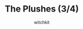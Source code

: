 ---
media: "images/rounds/war/plushes_3.png"
media_type: image
title: The Plushes (3/4)
author: witchkit
desc: The various stuffed animals throughout the war.
---